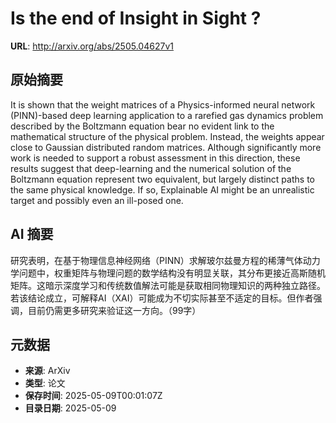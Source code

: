 # Is the end of Insight in Sight ?

**URL**: http://arxiv.org/abs/2505.04627v1

## 原始摘要

It is shown that the weight matrices of a Physics-informed neural network
(PINN)-based deep learning application to a rarefied gas dynamics problem
described by the Boltzmann equation bear no evident link to the mathematical
structure of the physical problem. Instead, the weights appear close to
Gaussian distributed random matrices. Although significantly more work is
needed to support a robust assessment in this direction, these results suggest
that deep-learning and the numerical solution of the Boltzmann equation
represent two equivalent, but largely distinct paths to the same physical
knowledge. If so, Explainable AI might be an unrealistic target and possibly
even an ill-posed one.


## AI 摘要

研究表明，在基于物理信息神经网络（PINN）求解玻尔兹曼方程的稀薄气体动力学问题中，权重矩阵与物理问题的数学结构没有明显关联，其分布更接近高斯随机矩阵。这暗示深度学习和传统数值解法可能是获取相同物理知识的两种独立路径。若该结论成立，可解释AI（XAI）可能成为不切实际甚至不适定的目标。但作者强调，目前仍需更多研究来验证这一方向。（99字）

## 元数据

- **来源**: ArXiv
- **类型**: 论文
- **保存时间**: 2025-05-09T00:01:07Z
- **目录日期**: 2025-05-09
